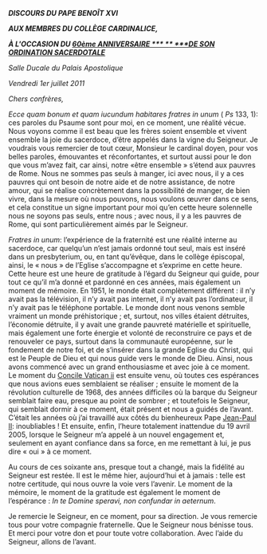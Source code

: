 ***DISCOURS DU PAPE BENOÎT XVI***

***AUX MEMBRES DU COLLÈGE CARDINALICE,***

***À L'OCCASION DU [60ème ANNIVERSAIRE \***
***\***
***DE SON ORDINATION SACERDOTALE](http://www.vatican.va/special/60ratzinger/index_fr.html)***

*Salle Ducale du Palais Apostolique*

*Vendredi 1er juillet 2011*

*Chers confrères,*

*Ecce quam bonum et quam iucundum habitares fratres in unum* ( *Ps* 133, 1): ces paroles du Psaume sont pour moi, en ce moment, une réalité vécue. Nous voyons comme il est beau que les frères soient ensemble et vivent ensemble la joie du sacerdoce, d’être appelés dans la vigne du Seigneur. Je voudrais vous remercier de tout cœur, Monsieur le cardinal doyen, pour vos belles paroles, émouvantes et réconfortantes, et surtout aussi pour le don que vous m’avez fait, car ainsi, notre «être ensemble » s’étend aux pauvres de Rome. Nous ne sommes pas seuls à manger, ici avec nous, il y a ces pauvres qui ont besoin de notre aide et de notre assistance, de notre amour, qui se réalise concrètement dans la possibilité de manger, de bien vivre, dans la mesure où nous pouvons, nous voulons œuvrer dans ce sens, et cela constitue un signe important pour moi qu’en cette heure solennelle nous ne soyons pas seuls, entre nous ; avec nous, il y a les pauvres de Rome, qui sont particulièrement aimés par le Seigneur.

*Fratres in unum*: l’expérience de la fraternité est une réalité interne au sacerdoce, car quelqu’un n’est jamais ordonné tout seul, mais est inséré dans un presbyterium, ou, en tant qu’évêque, dans le collège épiscopal, ainsi, le « nous » de l’Eglise s’accompagne et s’exprime en cette heure. Cette heure est une heure de gratitude à l’égard du Seigneur qui guide, pour tout ce qu’il m’a donné et pardonné en ces années, mais également un moment de mémoire. En 1951, le monde était complètement différent : il n’y avait pas la télévision, il n’y avait pas internet, il n’y avait pas l’ordinateur, il n’y avait pas le téléphone portable. Le monde dont nous venons semble vraiment un monde préhistorique ; et, surtout, nos villes étaient détruites, l’économie détruite, il y avait une grande pauvreté matérielle et spirituelle, mais également une forte énergie et volonté de reconstruire ce pays et de renouveler ce pays, surtout dans la communauté européenne, sur le fondement de notre foi, et de s’insérer dans la grande Eglise du Christ, qui est le Peuple de Dieu et qui nous guide vers le monde de Dieu. Ainsi, nous avons commencé avec un grand enthousiasme et avec joie à ce moment. Le moment du [Concile Vatican ii](http://www.vatican.va/archive/hist_councils/ii_vatican_council/index_fr.htm) est ensuite venu, où toutes ces espérances que nous avions eues semblaient se réaliser ; ensuite le moment de la révolution culturelle de 1968, des années difficiles où la barque du Seigneur semblait faire eau, presque au point de sombrer ; et toutefois le Seigneur, qui semblait dormir à ce moment, était présent et nous a guidés de l’avant. C’était les années où j’ai travaillé aux côtés du bienheureux Pape [Jean-Paul II](/content/john-paul-ii/fr.html): inoubliables ! Et ensuite, enfin, l’heure totalement inattendue du 19 avril 2005, lorsque le Seigneur m’a appelé à un nouvel engagement et, seulement en ayant confiance dans sa force, en me remettant à lui, je pus dire « oui » à ce moment.

Au cours de ces soixante ans, presque tout a changé, mais la fidélité au Seigneur est restée. Il est le même hier, aujourd’hui et à jamais : telle est notre certitude, qui nous ouvre la voie vers l’avenir. Le moment de la mémoire, le moment de la gratitude est également le moment de l’espérance : *In te Domine speravi, non confundar in aeternum*.

Je remercie le Seigneur, en ce moment, pour sa direction. Je vous remercie tous pour votre compagnie fraternelle. Que le Seigneur nous bénisse tous. Et merci pour votre don et pour toute votre collaboration. Avec l’aide du Seigneur, allons de l’avant.
